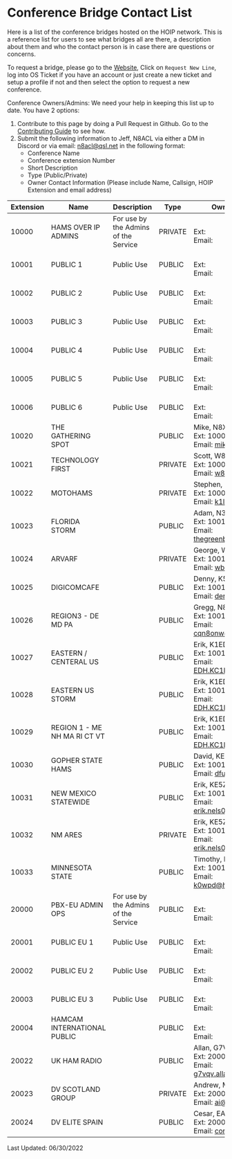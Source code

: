 # Conference Bridge Contact List

Here is a list of the conference bridges hosted on the HOIP network. This is a reference list for users to see what bridges all are there, a description about them and who the contact person is in case there are questions or concerns.

To request a bridge, please go to the [Website](https://hamsoverip.com), Click on ```Request New Line```, log into OS Ticket if you have an account or just create a new ticket and setup a profile if not and then select the option to request a new conference.

Conference Owners/Admins: We need your help in keeping this list up to date. You have 2 options:

1. Contribute to this page by doing a Pull Request in Github. Go to the [Contributing Guide](https://hamsoverip.github.io/wiki/wiki/contributing/) to see how.
2. Submit the following information to Jeff, N8ACL via either a DM in Discord or via email: n8acl@qsl.net in the following format:
    * Conference Name
    * Conference extension Number
    * Short Description
    * Type (Public/Private)
    * Owner Contact Information (Please include Name, Callsign, HOIP Extension and email address)

| Extension | Name | Description | Type | Owner Contact |
|---------|---------|---------|---------|---------|
| 10000 | HAMS OVER IP ADMINS |For use by the Admins of the Service | PRIVATE | </br>Ext: </br>Email:  | 
| 10001 | PUBLIC 1 |Public Use | PUBLIC | </br>Ext: </br>Email:  | 
| 10002 | PUBLIC 2 |Public Use | PUBLIC | </br>Ext: </br>Email:  | 
| 10003 | PUBLIC 3 |Public Use | PUBLIC | </br>Ext: </br>Email:  | 
| 10004 | PUBLIC 4 |Public Use | PUBLIC | </br>Ext: </br>Email:  | 
| 10005 | PUBLIC 5 |Public Use | PUBLIC | </br>Ext: </br>Email:  | 
| 10006 | PUBLIC 6 |Public Use | PUBLIC | </br>Ext: </br>Email:  | 
| 10020 | THE GATHERING SPOT | | PUBLIC | Mike, N8XYM</br>Ext: 100047</br>Email: mike@n8xym.com | 
| 10021 | TECHNOLOGY FIRST | | PRIVATE | Scott, W8UFO</br>Ext: 100065</br>Email: w8ufo@arrl.net | 
| 10022 | MOTOHAMS | | PRIVATE | Stephen, K1LNX</br>Ext: 100069</br>Email: k1lnx@k1lnx.net | 
| 10023 | FLORIDA STORM | | PUBLIC | Adam, N3NKI</br>Ext: 100101</br>Email: thegreenberg@yahoo.com | 
| 10024 | ARVARF | | PRIVATE | George, WB5JJJ</br>Ext: 100105</br>Email: wb5jjj@gmail.com | 
| 10025 | DIGICOMCAFE | | PUBLIC | Denny, K5DCC</br>Ext: 100112</br>Email: dennyj@gmail.com | 
| 10026 | REGION3 - DE MD PA | | PUBLIC | Gregg, N8ONW</br>Ext: 100141</br>Email: cqn8onw@gmail.com | 
| 10027 | EASTERN / CENTERAL US | | PUBLIC | Erik, K1EDH</br>Ext: 100106</br>Email: EDH.KC1NIO@gmail.com | 
| 10028 | EASTERN US STORM | | PUBLIC | Erik, K1EDH</br>Ext: 100106</br>Email: EDH.KC1NIO@gmail.com | 
| 10029 | REGION 1 - ME NH MA RI CT VT | | PUBLIC | Erik, K1EDH</br>Ext: 100106</br>Email: EDH.KC1NIO@gmail.com | 
| 10030 | GOPHER STATE HAMS | | PUBLIC | David, KE0NA</br>Ext: 100183</br>Email: dfujikiv@gmail.com | 
| 10031 | NEW MEXICO STATEWIDE | | PUBLIC | Erik, KE5ZBG </br>Ext: 100190</br>Email: erik.nels0n99@gmail.com | 
| 10032 | NM ARES | | PRIVATE | Erik, KE5ZBG </br>Ext: 100191</br>Email: erik.nels0n99@gmail.com | 
| 10033 | MINNESOTA STATE | | PUBLIC | Timothy, K0WPD</br>Ext: 100180</br>Email:  k0wpd@hotmail.com | 
| 20000 | PBX-EU ADMIN OPS |For use by the Admins of the Service | PUBLIC | </br>Ext: </br>Email:  | 
| 20001 | PUBLIC EU 1 |Public Use | PUBLIC | </br>Ext: </br>Email:  | 
| 20002 | PUBLIC EU 2 |Public Use | PUBLIC | </br>Ext: </br>Email:  | 
| 20003 | PUBLIC EU 3 |Public Use | PUBLIC | </br>Ext: </br>Email:  | 
| 20004 | HAMCAM INTERNATIONAL PUBLIC | | PUBLIC | </br>Ext: </br>Email:  | 
| 20022 | UK HAM RADIO | | PUBLIC | Allan, G7VQV</br>Ext: 200035</br>Email: g7vqv.allan@gmail.com | 
| 20023 | DV SCOTLAND GROUP | | PRIVATE | Andrew, MM0DXE </br>Ext: 200042</br>Email: ai@st-m.co.uk | 
| 20024 | DV ELITE SPAIN | | PUBLIC | Cesar, EA8CXN</br>Ext: 200066</br>Email: contact@ea8cxn.es | 


Last Updated: 06/30/2022